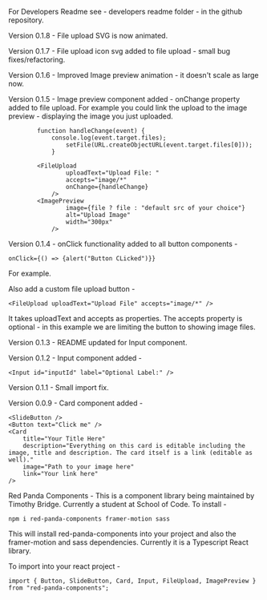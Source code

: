 For Developers Readme see - developers readme folder - in the github repository.

Version 0.1.8 - File upload SVG is now animated.

Version 0.1.7 - File upload icon svg added to file upload - small bug fixes/refactoring.

Version 0.1.6 - Improved Image preview animation - it doesn't scale as large now.

Version 0.1.5 - Image preview component added - onChange property added to file upload. For example you
could link the upload to the image preview - displaying the image you just uploaded.

			function handleChange(event) {
				console.log(event.target.files);
					setFile(URL.createObjectURL(event.target.files[0]));
				}

			<FileUpload
					uploadText="Upload File: "
					accepts="image/*"
					onChange={handleChange}
				/>
			<ImagePreview
					image={file ? file : "default src of your choice"}
					alt="Upload Image"
					width="300px"
				/>

Version 0.1.4 - onClick functionality added to all button components -

	onClick={() => {alert("Button CLicked")}}

For example.

Also add a custom file upload button -

	<FileUpload uploadText="Upload File" accepts="image/*" />

It takes uploadText and accepts as properties. The accepts property is optional - in this example we are limiting the button to showing image files.

Version 0.1.3 - README updated for Input component.

Version 0.1.2 - Input component added -
	
	<Input id="inputId" label="Optional Label:" />

Version 0.1.1 - Small import fix.

Version 0.0.9 - Card component added -

    <SlideButton />
	<Button text="Click me" />
	<Card
		title="Your Title Here"
		description="Everything on this card is editable including the image, title and description. The card itself is a link (editable as well)."
		image="Path to your image here"
		link="Your link here"
	/>

Red Panda Components -
This is a component library being maintained by Timothy Bridge.
Currently a student at School of Code. To install - 

    npm i red-panda-components framer-motion sass

This will install red-panda-components into your project and also the framer-motion and sass dependencies. Currently it is a Typescript React library.

To import into your react project -
    
    import { Button, SlideButton, Card, Input, FileUpload, ImagePreview } from "red-panda-components";
